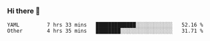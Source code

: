 ### Hi there 👋

<!--
**yeya24/yeya24** is a ✨ _special_ ✨ repository because its `README.md` (this file) appears on your GitHub profile.

Here are some ideas to get you started:

- 🔭 I’m currently working on ...
- 🌱 I’m currently learning ...
- 👯 I’m looking to collaborate on ...
- 🤔 I’m looking for help with ...
- 💬 Ask me about ...
- 📫 How to reach me: ...
- 😄 Pronouns: ...
- ⚡ Fun fact: ...
-->

<!--START_SECTION:waka-->

```text
YAML         7 hrs 33 mins   █████████████░░░░░░░░░░░░   52.16 %
Other        4 hrs 35 mins   ████████░░░░░░░░░░░░░░░░░   31.71 %
```

<!--END_SECTION:waka-->
